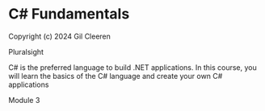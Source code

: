 # C# Fundamentals

Copyright (c) 2024 Gil Cleeren

Pluralsight

C# is the preferred language to build .NET applications. In this course, you will learn the basics of the C# language and create your own C# applications

Module 3
